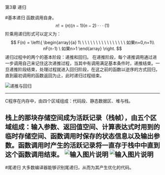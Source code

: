 第3章 递归

#基本递归
函数调用自身。
$$
n!=(n)(n-1)(n-2)···(1)
$$
阶乘用递归形式可以定义为：
$$
F(n) = 
\left\{
\begin{array}{a}
1\ \ \ \ \ \ \ \ \ \ \ \ \ \ \ \ \ 如果n=0,n=1\\
nF(n-1) \ 如果n>1
\end{array}
\right.
$$
递归过程中的两个的基本阶段：递推和回归。
在递推阶段，每个递推调用通过进一步调用自己来记住这次递推过程，当其中有调用满足基本条件时，递推结束。一旦递推阶段结束，处理过程就进入回归阶段，在这之前的函数以逆序的方式回归，直到最初调用的函数返回为止，此时递归过程结束。

![递推与回归](https://git.oschina.net/uploads/images/2017/0419/212943_dd0cf9e3_438941.png "递推与回归")

---
C程序在内存中，由四个区域组成：代码段、静态数据区、堆与栈。

栈上的那块存储空间成为活跃记录（栈帧），由五个区域组成：输入参数、返回值空间、计算表达式时用到的临时存储空间、函数调用时保存的状态信息以及输出参数。函数调用时产生的活跃记录将一直存于栈中中直到这个函数调用结束。
![输入图片说明](https://git.oschina.net/uploads/images/2017/0419/214645_46e04ab5_438941.png "在这里输入图片标题")
![输入图片说明](https://git.oschina.net/uploads/images/2017/0419/215011_6130ca3c_438941.png "在这里输入图片标题")
---

#尾递归
大多数编译器能够识别尾递归，从而为其产生优化的代码。



